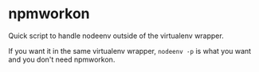 # npmworkon

Quick script to handle nodeenv outside of the virtualenv wrapper.

If you want it in the same virtualenv wrapper, `nodeenv -p` is what you want and you don't need npmworkon.
